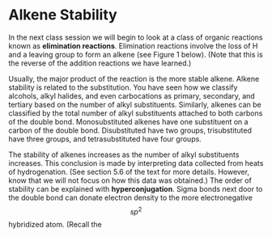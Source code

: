 # Alkene Stability

In the next class session we will begin to look at a class of organic reactions known as **elimination reactions**.  Elimination reactions involve the loss of H and a leaving group to form an alkene (see Figure 1 below).  (Note that this is the reverse of the addition reactions we have learned.)

Usually, the major product of the reaction is the more stable alkene.  Alkene stability is related to the substitution.  You have seen how we classify alcohols,  alkyl halides, and even carbocations as primary, secondary, and tertiary based on the number of alkyl substituents.  Similarly, alkenes can be classified by the total number of alkyl substituents attached to both carbons of the double bond.  Monosubstituted alkenes have one substituent on a carbon of the double bond.  Disubstituted have two groups, trisubstituted have three groups, and tetrasubstituted have four groups.

The stability of alkenes increases as the number of alkyl substituents increases. This conclusion is made by interpreting data collected from heats of hydrogenation. (See section 5.6 of the text for more details. However, know that we will not focus on how this data was obtained.)  The order of stability can be explained with **hyperconjugation**.  Sigma bonds next door to the double bond can donate electron density to the more electronegative $$sp^2$$ hybridized atom. (Recall the 
